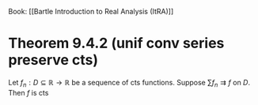 Book: [[Bartle Introduction to Real Analysis (ItRA)]]
# Theorem 9.4.2 (unif conv series preserve cts)
Let $f_{n}:D\subseteq \mathbb{R}\to \mathbb{R}$ be a sequence of cts functions.
Suppose $\sum f_{n}\rightrightarrows f$ on $D$.
Then $f$ is cts
